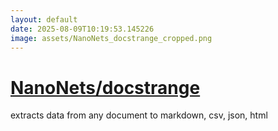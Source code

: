 ```yaml
---
layout: default
date: 2025-08-09T10:19:53.145226
image: assets/NanoNets_docstrange_cropped.png
---
```


# [NanoNets/docstrange](https://github.com/NanoNets/docstrange)

extracts data from any document to markdown, csv, json, html
